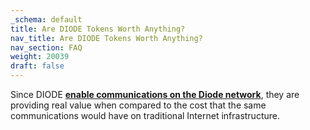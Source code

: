 ```yaml
---
_schema: default
title: Are DIODE Tokens Worth Anything?
nav_title: Are DIODE Tokens Worth Anything?
nav_section: FAQ
weight: 20039
draft: false
---
```

Since DIODE [**enable communications on the Diode network**](https://support.diode.io/article/7k5u4p2vwl), they are providing real value when compared to the cost that the same communications would have on traditional Internet infrastructure.